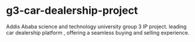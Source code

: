 # g3-car-dealership-project
Addis Ababa science and technology university group 3 IP project. leading car dealership platform , offering a seamless buying and selling experience.
